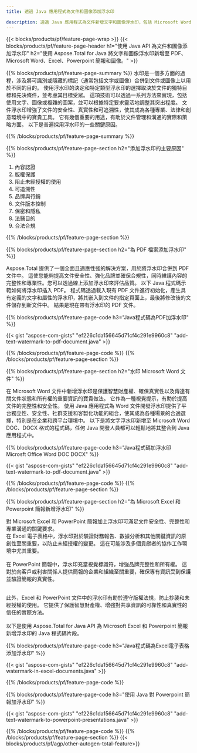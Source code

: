 ```yaml
---
title: 透過 Java 應用程式為文件和圖像添加浮水印

description: 透過 Java 應用程式為文件新增文字和圖像浮水印，包括 Microsoft Word、Excel、PowerPoint、PDF 和圖像。 透過應用程式在線添加免費文字或圖像浮水印。
---
```


{{< blocks/products/pf/feature-page-wrap >}}
{{< blocks/products/pf/feature-page-header h1="使用 Java API 為文件和圖像添加浮水印" h2="使用 Aspose.Total for Java 將文字和圖像浮水印新增至 PDF、Microsoft Word、Excel、Powerpoint 簡報和圖像。" >}}

{{% blocks/products/pf/feature-page-summary %}}
水印是一個多方面的過程，涉及將可識別或隱藏的標記（通常包括文字或圖像）合併到文件或圖像上以用於不同的目的。 使用浮水印的決定和特定類型浮水印的選擇取決於文件的獨特目標和先決條件，並考慮其目標受眾。 這項技術可以透過一系列方法來實現，包括使用文字、圖像或複雜的圖案，並可以根據特定要求靈活地調整其突出程度。 文件浮水印增強了文件的安全性、真實性和可追溯性，使其成為各種專業、法律和創意環境中的寶貴工具。 它有幾個重要的用途，有助於文件管理和溝通的實際和策略方面。 以下是普遍採用浮水印的一些關鍵原因。

{{% /blocks/products/pf/feature-page-summary  %}}

{{% blocks/products/pf/feature-page-section  h2="添加浮水印的主要原因" %}}

1. 內容認證
1. 版權保護
1. 阻止未經授權的使用
1. 可追溯性
1. 品牌與行銷
1. 文件版本控制
1. 保密和隱私
1. 法醫目的
1. 合法合規

{{% /blocks/products/pf/feature-page-section %}}

{{% blocks/products/pf/feature-page-section  h2="為 PDF 檔案添加浮水印" %}}

Aspose.Total 提供了一個全面且適應性強的解決方案，用於將浮水印合併到 PDF 文件中。 這使您能夠提高文件安全性、強化品牌並確保合規性，同時維護內容的完整性和專業性。您可以透過線上添加浮水印來評估品質。 以下 Java 程式碼示範如何將浮水印插入 PDF。 程式碼透過載入現有 PDF 文件進行初始化，產生具有定義的文字和屬性的浮水印，將其嵌入到文件的指定頁面上，最後將修改後的文件儲存到新文件中。 結果是現在帶有浮水印的 PDF 文件。

{{% blocks/products/pf/feature-page-code h3="Java程式碼為PDF加浮水印" %}}

{{< gist "aspose-com-gists" "ef226c1da156645d71cf4c291e9960c8" "add-text-watermark-to-pdf-document.java" >}}

{{% /blocks/products/pf/feature-page-code  %}}
{{% /blocks/products/pf/feature-page-section %}}

{{% blocks/products/pf/feature-page-section  h2="水印 Microsoft Word 文件" %}}

在 Microsoft Word 文件中新增浮水印是保護智慧財產權、確保真實性以及傳達有關文件狀態和所有權的重要資訊的寶貴做法。 它作為一種視覺提示，有助於提高文件的完整性和安全性。 使用 Java 應用程式為 Word 文件開發浮水印提供了平台獨立性、安全性、社群支援和客製化功能的組合，使其成為各種場景的合適選擇，特別是在企業和跨平台環境中。 以下是將文字浮水印新增至 Microsoft Word DOC、DOCX 格式的程式碼，任何 Java 開發人員都可以輕鬆地將其整合到 Java 應用程式中。

{{% blocks/products/pf/feature-page-code h3="Java程式碼加浮水印Microsft Office Word DOC DOCX" %}}

{{< gist "aspose-com-gists" "ef226c1da156645d71cf4c291e9960c8" "add-text-watermark-to-pdf-document.java" >}}

{{% /blocks/products/pf/feature-page-code  %}}
{{% /blocks/products/pf/feature-page-section %}}


{{% blocks/products/pf/feature-page-section  h2="為 Microsoft Excel 和 Powerpoint 簡報新增浮水印" %}}

對 Microsoft Excel 和 PowerPoint 簡報加上浮水印可滿足文件安全性、完整性和專業溝通的關鍵要求。 <br />
在 Excel 電子表格中，浮水印對於驗證財務報告、數據分析和其他關鍵資訊的原創性至關重要，以防止未經授權的變更。 這在可能涉及多個貢獻者的協作工作環境中尤其重要。 
<br /><br />
在 PowerPoint 簡報中，浮水印充當視覺標識符，增強品牌完整性和所有權。 這對於向客戶或利害關係人提供簡報的企業和組織至關重要，確保專有資訊受到保護並驗證簡報的真實性。 <br /><br />

此外，Excel 和 PowerPoint 文件中的浮水印有助於遵守版權法規，防止抄襲和未經授權的使用。 它提供了保護智慧財產權、增強對共享資訊的可靠性和真實性的信任的實際方法。<br /><br />
以下是使用 Aspose.Total for Java API 為 Microsoft Excel 和 Powerpoint 簡報新增浮水印的 Java 程式碼片段。

{{% blocks/products/pf/feature-page-code h3="Java程式碼為Excel電子表格添加浮水印" %}}

{{< gist "aspose-com-gists" "ef226c1da156645d71cf4c291e9960c8" "add-watermark-in-excel-documents.java" >}}

{{% /blocks/products/pf/feature-page-code  %}}

{{% blocks/products/pf/feature-page-code h3="使用 Java 對 Powerpoint 簡報加浮水印" %}}

{{< gist "aspose-com-gists" "ef226c1da156645d71cf4c291e9960c8" "add-text-watermark-to-powerpoint-presentations.java" >}}

{{% /blocks/products/pf/feature-page-code  %}}
{{% /blocks/products/pf/feature-page-section %}}
{{< blocks/products/pf/agp/other-autogen-total-feature>}}